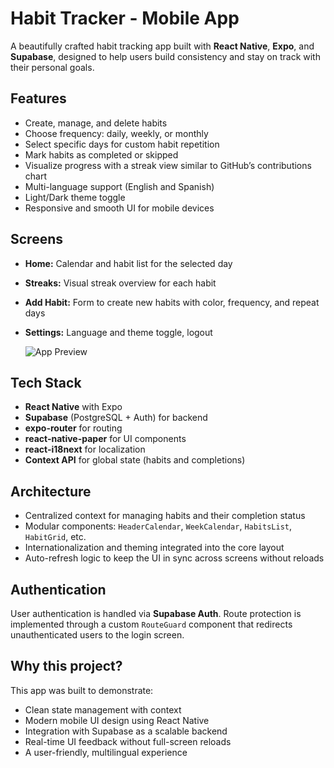 # Habit Tracker - Mobile App

A beautifully crafted habit tracking app built with **React Native**, **Expo**, and **Supabase**, designed to help users build consistency and stay on track with their personal goals.

## Features

- Create, manage, and delete habits
- Choose frequency: daily, weekly, or monthly
- Select specific days for custom habit repetition
- Mark habits as completed or skipped
- Visualize progress with a streak view similar to GitHub’s contributions chart
- Multi-language support (English and Spanish)
- Light/Dark theme toggle
- Responsive and smooth UI for mobile devices

## Screens

- **Home:** Calendar and habit list for the selected day
- **Streaks:** Visual streak overview for each habit
- **Add Habit:** Form to create new habits with color, frequency, and repeat days
- **Settings:** Language and theme toggle, logout

  ![App Preview](assets/readme-habits.PNG)

## Tech Stack

- **React Native** with Expo
- **Supabase** (PostgreSQL + Auth) for backend
- **expo-router** for routing
- **react-native-paper** for UI components
- **react-i18next** for localization
- **Context API** for global state (habits and completions)

## Architecture

- Centralized context for managing habits and their completion status
- Modular components: `HeaderCalendar`, `WeekCalendar`, `HabitsList`, `HabitGrid`, etc.
- Internationalization and theming integrated into the core layout
- Auto-refresh logic to keep the UI in sync across screens without reloads

## Authentication

User authentication is handled via **Supabase Auth**. Route protection is implemented through a custom `RouteGuard` component that redirects unauthenticated users to the login screen.

## Why this project?

This app was built to demonstrate:
- Clean state management with context
- Modern mobile UI design using React Native
- Integration with Supabase as a scalable backend
- Real-time UI feedback without full-screen reloads
- A user-friendly, multilingual experience

